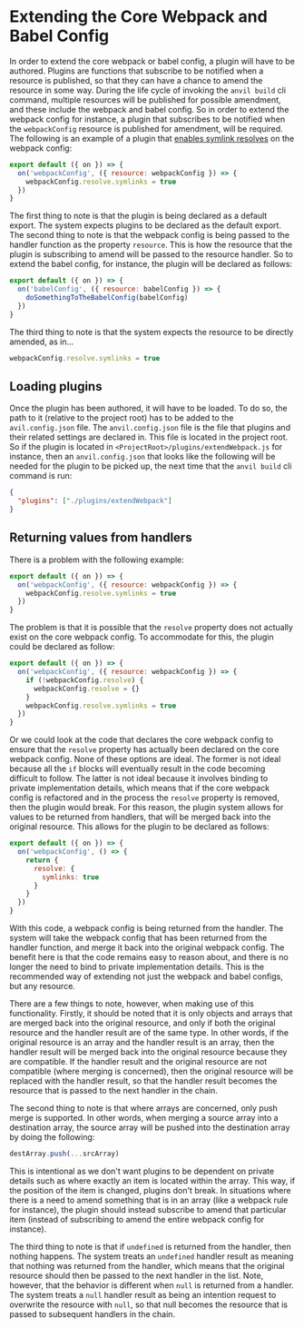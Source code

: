 # Extending the Core Webpack and Babel Config

In order to extend the core webpack or babel config, a plugin will have to be authored. Plugins are functions that subscribe to be notified when a resource is published, so that they can have a chance to amend the resource in some way. During the life cycle of invoking the `anvil build` cli command, multiple resources will be published for possible amendment, and these include the webpack and babel config. So in order to extend the webpack config for instance, a plugin that subscribes to be notified when the `webpackConfig` resource is published for amendment, will be required. The following is an example of a plugin that [enables symlink resolves](https://webpack.js.org/configuration/resolve/#resolve-symlinks) on the webpack config:

```js
export default ({ on }) => {
  on('webpackConfig', ({ resource: webpackConfig }) => {
    webpackConfig.resolve.symlinks = true
  })
}
```

The first thing to note is that the plugin is being declared as a default export. The system expects plugins to be declared as the default export. The second thing to note is that the webpack config is being passed to the handler function as the property `resource`. This is how the resource that the plugin is subscribing to amend will be passed to the resource handler. So to extend the babel config, for instance, the plugin will be declared as follows:

```js
export default ({ on }) => {
  on('babelConfig', ({ resource: babelConfig }) => {
    doSomethingToTheBabelConfig(babelConfig)
  })
}
```

The third thing to note is that the system expects the resource to be directly amended, as in...

```js
webpackConfig.resolve.symlinks = true
```

## Loading plugins

Once the plugin has been authored, it will have to be loaded. To do so, the path to it (relative to the project root) has to be added to the `avil.config.json` file. The `anvil.config.json` file is the file that plugins and their related settings are declared in. This file is located in the project root. So if the plugin is located in `<ProjectRoot>/plugins/extendWebpack.js` for instance, then an `anvil.config.json` that looks like the following will be needed for the plugin to be picked up, the next time that the `anvil build` cli command is run:

```json
{
  "plugins": ["./plugins/extendWebpack"]
}
```

## Returning values from handlers

There is a problem with the following example:

```js
export default ({ on }) => {
  on('webpackConfig', ({ resource: webpackConfig }) => {
    webpackConfig.resolve.symlinks = true
  })
}
```

The problem is that it is possible that the `resolve` property does not actually exist on the core webpack config. To accommodate for this, the plugin could be declared as follow:

```js
export default ({ on }) => {
  on('webpackConfig', ({ resource: webpackConfig }) => {
    if (!webpackConfig.resolve) {
      webpackConfig.resolve = {}
    }
    webpackConfig.resolve.symlinks = true
  })
}
```

Or we could look at the code that declares the core webpack config to ensure that the `resolve` property has actually been declared on the core webpack config. None of these options are ideal. The former is not ideal because all the `if` blocks will eventually result in the code becoming difficult to follow. The latter is not ideal because it involves binding to private implementation details, which means that if the core webpack config is refactored and in the process the `resolve` property is removed, then the plugin would break. For this reason, the plugin system allows for values to be returned from handlers, that will be merged back into the original resource. This allows for the plugin to be declared as follows:

```js
export default ({ on }) => {
  on('webpackConfig', () => {
    return {
      resolve: {
        symlinks: true
      }
    }
  })
}
```

With this code, a webpack config is being returned from the handler. The system will take the webpack config that has been returned from the handler function, and merge it back into the original webpack config. The benefit here is that the code remains easy to reason about, and there is no longer the need to bind to private implementation details. This is the recommended way of extending not just the webpack and babel configs, but any resource.

There are a few things to note, however, when making use of this functionality. Firstly, it should be noted that it is only objects and arrays that are merged back into the original resource, and only if both the original resource and the handler result are of the same type. In other words, if the original resource is an array and the handler result is an array, then the handler result will be merged back into the original resource because they are compatible. If the handler result and the original resource are not compatible (where merging is concerned), then the original resource will be replaced with the handler result, so that the handler result becomes the resource that is passed to the next handler in the chain.

The second thing to note is that where arrays are concerned, only push merge is supported. In other words, when merging a source array into a destination array, the source array will be pushed into the destination array by doing the following:

```js
destArray.push(...srcArray)
```

This is intentional as we don't want plugins to be dependent on private details such as where exactly an item is located within the array. This way, if the position of the item is changed, plugins don't break. In situations where there is a need to amend something that is in an array (like a webpack rule for instance), the plugin should instead subscribe to amend that particular item (instead of subscribing to amend the entire webpack config for instance).

The third thing to note is that if `undefined` is returned from the handler, then nothing happens. The system treats an `undefined` handler result as meaning that nothing was returned from the handler, which means that the original resource should then be passed to the next handler in the list. Note, however, that the behavior is different when `null` is returned from a handler. The system treats a `null` handler result as being an intention request to overwrite the resource with `null`, so that null becomes the resource that is passed to subsequent handlers in the chain.
